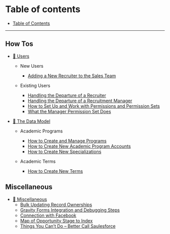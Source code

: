 # Table of contents

* [Table of Contents](README.md)

***

## How Tos

* [👥 Users](users/README.md)
  * New Users
    - [Adding a New Recruiter to the Sales Team](users/adding-a-new-recruiter-to-the-sales-team.md)

  * Existing Users
    - [Handling the Departure of a Recruiter](users/handling-the-departure-of-a-recruiter.md)
    - [Handling the Departure of a Recruitment Manager](users/Handling-the-Departure-of-a-Recruitment-Manager.md)
    - [How to Set Up and Work with Permissions and Permission Sets](users/How-to-Set-Up-and-Work-with-Permissions-and-Permission-Sets.md)
    - [What the Manager Permission Set Does](users/What-the-Manager-Permission-Set-Does.md)

* [🧬 The Data Model](data-model/README.md)
  * Academic Programs
    - [How to Create and Manage Programs](data-model/how-to-create-and-manage-programs.md)
    - [How to Create New Academic Program Accounts](data-model/How-to-Create-New-Academic-Program-Accounts.md)
    - [How to Create New Specializations](data-model/How-to-Create-New-Specializations.md)

  * Academic Terms
    - [How to Create New Terms](data-model/How-to-Create-New-Terms.md)

## Miscellaneous
* [🧩 Miscellaneous](misc/README.md)
  - [Bulk Updating Record Ownerships](misc/Bulk-Updating-Record-Ownerships.md)
  - [Gravity Forms Integration and Debugging Steps](misc/data-model/Gravity-Forms-Integration-and-Debugging-Steps.md)
  - [Connection with Facebook](misc/Connection-with-Facebook.md)
  - [Map of Opportunity Stage to Index](misc/data-model/Map-of-Opportunity-Stage-to-Index.md)
  - [Things You Can’t Do – Better Call Saulesforce](misc/data-model/Things-You-Can’t-Do-–-Better-Call-Saulesforce.md)
